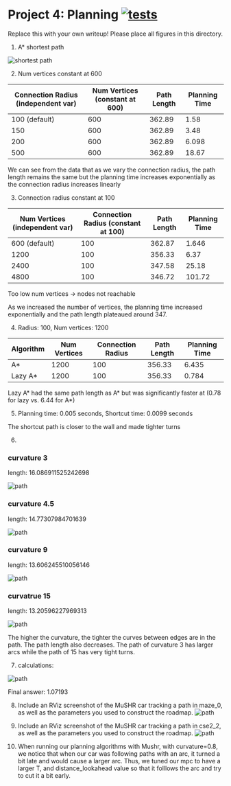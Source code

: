 # Project 4: Planning [![tests](../../../badges/submit-proj4/pipeline.svg)](../../../pipelines/submit-proj4/latest)

Replace this with your own writeup! Please place all figures in this directory.

1. A* shortest path

![shortest path](./shortest_path.png)

2. Num vertices constant at 600

| Connection Radius (independent var) | Num Vertices (constant at 600) | Path Length | Planning Time |
|-------------------------------------|-------------------------------|-------------|---------------|
| 100 (default)                       | 600                           | 362.89      | 1.58          |
| 150                                 | 600                           | 362.89      | 3.48          |
| 200                                 | 600                           | 362.89      | 6.098         |
| 500                                 | 600                           | 362.89      | 18.67         |

We can see from the data that as we vary the connection radius, the path length remains the same but the planning time increases exponentially as the connection radius increases linearly

3. Connection radius constant at 100

| Num Vertices (independent var) | Connection Radius (constant at 100) | Path Length | Planning Time |
|--------------------------------|-------------------------------------|-------------|---------------|
| 600 (default)                  | 100                                 | 362.87      | 1.646         |
| 1200                           | 100                                 | 356.33      | 6.37          |
| 2400                           | 100                                 | 347.58      | 25.18         |
| 4800                           | 100                                 | 346.72      | 101.72        |

Too low num vertices -> nodes not reachable

As we increased the number of vertices, the planning time increased exponentially and the path length plateaued around 347.

4. Radius: 100, Num vertices: 1200

| Algorithm  | Num Vertices | Connection Radius | Path Length | Planning Time |
|------------|--------------|-------------------|-------------|---------------|
| A*         | 1200         | 100               | 356.33      | 6.435         |
| Lazy A*    | 1200         | 100               | 356.33      | 0.784         |

Lazy A* had the same path length as A* but was significantly faster at (0.78 for lazy vs. 6.44 for A*)

5. Planning time: 0.005 seconds, Shortcut time: 0.0099 seconds

The shortcut path is closer to the wall and made tighter turns

6. 

### curvature 3
length: 16.086911525242698

![path](./c_3.png)

### curvature 4.5
length: 14.77307984701639

![path](./c_4_5.png)

### curvature 9
length: 13.606245510056146

![path](./c_9.png)

### curvatrue 15
length: 13.20596227969313

![path](./c_15.png)

The higher the curvature, the tighter the curves between edges are in the path. The path length also decreases. The path of curvature 3 has larger arcs while the path of 15 has very tight turns.

7. calculations:

![path](./curvature_calculation.png)

Final answer: 1.07193

8. Include an RViz screenshot of the MuSHR car tracking a path in maze_0, as well as the parameters you used to construct the roadmap.
![path](./8maz0.png)

9. Include an RViz screenshot of the MuSHR car tracking a path in cse2_2, as well as the parameters you used to construct the roadmap.
![path](./9cse2.png)

10. When running our planning algorithms with Mushr, with curvature=0.8, we notice that when our car was following paths with an arc, it turned a bit late and would cause a larger arc. Thus, we tuned our mpc to have a larger T, and distance_lookahead value so that it folllows the arc and try to cut it a bit early.